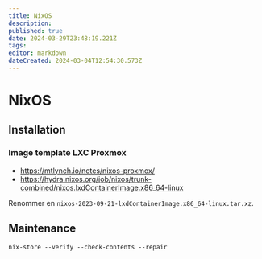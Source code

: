 ```yaml
---
title: NixOS
description: 
published: true
date: 2024-03-29T23:48:19.221Z
tags: 
editor: markdown
dateCreated: 2024-03-04T12:54:30.573Z
---
```


# NixOS

## Installation

### Image template LXC Proxmox

- <https://mtlynch.io/notes/nixos-proxmox/>
- <https://hydra.nixos.org/job/nixos/trunk-combined/nixos.lxdContainerImage.x86_64-linux>

Renommer en `nixos-2023-09-21-lxdContainerImage.x86_64-linux.tar.xz`.

## Maintenance

```shell
nix-store --verify --check-contents --repair
```
